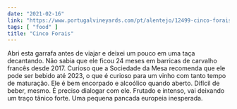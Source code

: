 ```yaml
---
date: "2021-02-16"
link: "https://www.portugalvineyards.com/pt/alentejo/12499-cinco-forais-reserve-red-2017-5600427700856.html"
tags: [ "food" ]
title: "Cinco Forais"
---
```

Abri esta garrafa antes de viajar e deixei um pouco em uma taça decantando. Não sabia que ele ficou 24 meses em barricas de carvalho francês desde 2017. Curioso que a Sociedade da Mesa recomenda que ele pode ser bebido até 2023, o que é curioso para um vinho com tanto tempo de maturação. Ele é bem encorpado e alcoólico quando aberto. Difícil de beber, mesmo. É preciso dialogar com ele. Frutado e intenso, vai deixando um traço tânico forte. Uma pequena pancada europeia inesperada.
